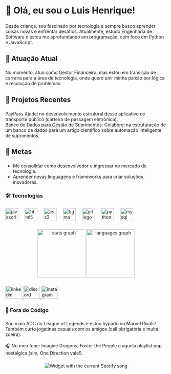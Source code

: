 <h1 align="left">👋 Olá, eu sou o Luis Henrique!</h1>

###

<p align="left">Desde criança, sou fascinado por tecnologia e sempre busco aprender coisas novas e enfrentar desafios. Atualmente, estudo Engenharia de Software e estou me aprofundando em programação, com foco em Python e JavaScript.</p>

###

<h2 align="left">💼 Atuação Atual</h2>

###

<p align="left">No momento, atuo como Gestor Financeiro, mas estou em transição de carreira para a área de tecnologia, onde quero unir minha paixão por lógica e resolução de problemas.</p>

###

<h2 align="left">🚀 Projetos Recentes</h2>

###

<p align="left">PayPass Ajudei no desenvolvimento estrutural desse aplicativo de transporte público (carteira de passagem eletrônica).<br>Banco de Dados para Gestão de Suprimentos: Colaborei na estruturação de um banco de dados para um artigo científico sobre automação inteligente de suprimentos.</p>

###

<h2 align="left">🌟 Metas</h2>

###
- Me consolidar como desenvolvedor e ingressar no mercado de tecnologia.
- Aprender novas linguagens e frameworks para criar soluções inovadoras.
###

<h3 align="left">🛠 Tecnologias</h3>

###

<div align="left">
  <img src="https://cdn.jsdelivr.net/gh/devicons/devicon/icons/javascript/javascript-original.svg" height="40" alt="javascript logo"  />
  <img width="12" />
  <img src="https://cdn.jsdelivr.net/gh/devicons/devicon/icons/html5/html5-original.svg" height="40" alt="html5 logo"  />
  <img width="12" />
  <img src="https://cdn.jsdelivr.net/gh/devicons/devicon/icons/css3/css3-original.svg" height="40" alt="css3 logo"  />
  <img width="12" />
  <img src="https://cdn.jsdelivr.net/gh/devicons/devicon/icons/figma/figma-original.svg" height="40" alt="figma logo"  />
  <img width="12" />
  <img src="https://cdn.jsdelivr.net/gh/devicons/devicon/icons/git/git-original.svg" height="40" alt="git logo"  />
  <img width="12" />
  <img src="https://cdn.jsdelivr.net/gh/devicons/devicon/icons/python/python-original.svg" height="40" alt="python logo"  />
  <img width="12" />
  <img src="https://cdn.jsdelivr.net/gh/devicons/devicon/icons/mysql/mysql-original.svg" height="40" alt="mysql logo"  />
</div>

###

<div align="center">
  <img src="https://github-readme-stats.vercel.app/api?username=Luizinz00&hide_title=false&hide_rank=false&show_icons=true&include_all_commits=true&count_private=true&disable_animations=false&theme=gruvbox_light&locale=en&hide_border=false&order=1" height="150" alt="stats graph"  />
  <img src="https://github-readme-stats.vercel.app/api/top-langs?username=Luizinz00&locale=en&hide_title=false&layout=compact&card_width=320&langs_count=5&theme=gruvbox_light&hide_border=false&order=2" height="150" alt="languages graph"  />
</div>

###

<div align="left">
  <a href="https://www.linkedin.com/in/luis-henrique-lindoso-1b97192bb/" target="_blank">
    <img src="https://raw.githubusercontent.com/maurodesouza/profile-readme-generator/master/src/assets/icons/social/linkedin/default.svg" width="52" height="40" alt="linkedin logo"  />
  </a>
  <a href="https://discord.com/channels/@me/_osirus" target="_blank">
    <img src="https://raw.githubusercontent.com/maurodesouza/profile-readme-generator/master/src/assets/icons/social/discord/default.svg" width="52" height="40" alt="discord logo"  />
  </a>
  <a href="https://www.instagram.com/xluis_henrique?igsh=M2J5MHc5M3BuaHRu" target="_blank">
    <img src="https://raw.githubusercontent.com/maurodesouza/profile-readme-generator/master/src/assets/icons/social/instagram/default.svg" width="52" height="40" alt="instagram logo"  />
  </a>
</div>

###

<h3 align="left">🎵 Fora do Código</h3>

###

<p align="left">Sou main ADC no League of Legends e estou hypado no Marvel Rivals! Também curto jogatinas casuais com os amigos (call obrigatória e muita zoeira).<br><br>🎧 No meu fone: Imagine Dragons, Foster the People e aquela playlist pop nostálgica (sim, One Direction vale!).</p>

###

<div align="center">
  <img src="https://luizinz00.pythonanywhere.com/?theme=dark&spin=false&scan=true&rainbow=false" alt="Widget with the current Spotify song"  />
</div>

###
